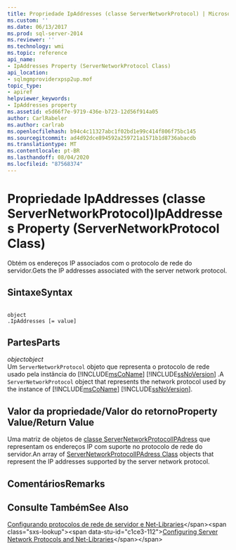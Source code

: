 ```yaml
---
title: Propriedade IpAddresses (classe ServerNetworkProtocol) | Microsoft Docs
ms.custom: ''
ms.date: 06/13/2017
ms.prod: sql-server-2014
ms.reviewer: ''
ms.technology: wmi
ms.topic: reference
api_name:
- IpAddresses Property (ServerNetworkProtocol Class)
api_location:
- sqlmgmproviderxpsp2up.mof
topic_type:
- apiref
helpviewer_keywords:
- IpAddresses property
ms.assetid: e5d66f7e-9719-436e-b723-12d56f914a05
author: CarlRabeler
ms.author: carlrab
ms.openlocfilehash: b94c4c11327abc1f02bd1e99c414f806f75bc145
ms.sourcegitcommit: ad4d92dce894592a259721a1571b1d8736abacdb
ms.translationtype: MT
ms.contentlocale: pt-BR
ms.lasthandoff: 08/04/2020
ms.locfileid: "87568374"
---
```

# <a name="ipaddresses-property-servernetworkprotocol-class"></a><span data-ttu-id="c1ce3-102">Propriedade IpAddresses (classe ServerNetworkProtocol)</span><span class="sxs-lookup"><span data-stu-id="c1ce3-102">IpAddresses Property (ServerNetworkProtocol Class)</span></span>
  <span data-ttu-id="c1ce3-103">Obtém os endereços IP associados com o protocolo de rede do servidor.</span><span class="sxs-lookup"><span data-stu-id="c1ce3-103">Gets the IP addresses associated with the server network protocol.</span></span>  
  
## <a name="syntax"></a><span data-ttu-id="c1ce3-104">Sintaxe</span><span class="sxs-lookup"><span data-stu-id="c1ce3-104">Syntax</span></span>  
  
```  
  
object  
.IpAddresses [= value]  
```  
  
## <a name="parts"></a><span data-ttu-id="c1ce3-105">Partes</span><span class="sxs-lookup"><span data-stu-id="c1ce3-105">Parts</span></span>  
 <span data-ttu-id="c1ce3-106">*object*</span><span class="sxs-lookup"><span data-stu-id="c1ce3-106">*object*</span></span>  
 <span data-ttu-id="c1ce3-107">Um `ServerNetworkProtocol` objeto que representa o protocolo de rede usado pela instância do [!INCLUDE[msCoName](../../../includes/msconame-md.md)] [!INCLUDE[ssNoVersion](../../../includes/ssnoversion-md.md)] .</span><span class="sxs-lookup"><span data-stu-id="c1ce3-107">A `ServerNetworkProtocol` object that represents the network protocol used by the instance of [!INCLUDE[msCoName](../../../includes/msconame-md.md)] [!INCLUDE[ssNoVersion](../../../includes/ssnoversion-md.md)].</span></span>  
  
## <a name="property-valuereturn-value"></a><span data-ttu-id="c1ce3-108">Valor da propriedade/Valor do retorno</span><span class="sxs-lookup"><span data-stu-id="c1ce3-108">Property Value/Return Value</span></span>  
 <span data-ttu-id="c1ce3-109">Uma matriz de objetos de [classe ServerNetworkProtocolIPAdress](../servernetworkprotocolipaddress-class/servernetworkprotocolipaddress-class.md) que representam os endereços IP com suporte no protocolo de rede do servidor.</span><span class="sxs-lookup"><span data-stu-id="c1ce3-109">An array of [ServerNetworkProtocolIPAdress Class](../servernetworkprotocolipaddress-class/servernetworkprotocolipaddress-class.md) objects that represent the IP addresses supported by the server network protocol.</span></span>  
  
## <a name="remarks"></a><span data-ttu-id="c1ce3-110">Comentários</span><span class="sxs-lookup"><span data-stu-id="c1ce3-110">Remarks</span></span>  
  
## <a name="see-also"></a><span data-ttu-id="c1ce3-111">Consulte Também</span><span class="sxs-lookup"><span data-stu-id="c1ce3-111">See Also</span></span>  
 <span data-ttu-id="c1ce3-112">[Configurando protocolos de rede de servidor e Net-Libraries](https://msdn.microsoft.com/library/ms177485\(v=sql.100\).aspx)</span><span class="sxs-lookup"><span data-stu-id="c1ce3-112">[Configuring Server Network Protocols and Net-Libraries](https://msdn.microsoft.com/library/ms177485\(v=sql.100\).aspx)</span></span>  
  
  
